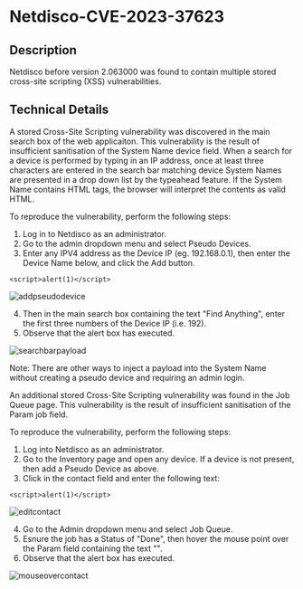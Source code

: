 # Netdisco-CVE-2023-37623
## Description
Netdisco before version 2.063000 was found to contain multiple stored cross-site scripting (XSS) vulnerabilities.

## Technical Details
A stored Cross-Site Scripting vulnerability was discovered in the main search box of the web applicaiton. This vulnerability is the result of insufficient sanitisation of the System Name device field. When a search for a device is performed by typing in an IP address, once at least three characters are entered in the search bar matching device System Names are presented in a drop down list by the typeahead feature. If the System Name contains HTML tags, the browser will interpret the contents as valid HTML.

To reproduce the vulnerability, perform the following steps:

1. Log in to Netdisco as an administrator.
2. Go to the admin dropdown menu and select Pseudo Devices.
3. Enter any IPV4 address as the Device IP (eg. 192.168.0.1), then enter the Device Name below, and click the Add button.

```
<script>alert(1)</script>
```

![addpseudodevice](https://github.com/benjaminpsinclair/Netdisco-CVE-2023-37623/assets/93361940/d7d043bf-18c7-4115-ab99-21d17674c108)

4. Then in the main search box containing the text "Find Anything", enter the first three numbers of the Device IP (i.e. 192).
5. Observe that the alert box has executed.

![searchbarpayload](https://github.com/benjaminpsinclair/Netdisco-CVE-2023-37623/assets/93361940/4a3dc319-4b07-4013-ae46-dea74da761f0)

Note: There are other ways to inject a payload into the System Name without creating a pseudo device and requiring an admin login.

An additional stored Cross-Site Scripting vulnerability was found in the Job Queue page. This vulnerability is the result of insufficient sanitisation of the Param job field.

To reproduce the vulnerability,  perform the following steps:

1. Log into Netdisco as an administrator.
2. Go to the Inventory page and open any device. If a device is not present, then add a Pseudo Device as above.
3. Click in the contact field and enter the following text:

```
<script>alert(1)</script>
```

![editcontact](https://github.com/benjaminpsinclair/Netdisco-CVE-2023-37623/assets/93361940/3cfbd22e-31ed-43e1-8ee7-f7c74dbeae7e)

4. Go to the Admin dropdown menu and select Job Queue.
5. Esnure the job has a Status of "Done", then hover the mouse point over the Param field containing the text "<script>alert(1)</script>".
6. Observe that the alert box has executed.
   
![mouseovercontact](https://github.com/benjaminpsinclair/Netdisco-CVE-2023-37623/assets/93361940/6de9f291-682b-48b4-bcc3-de006cfc2ee0)
